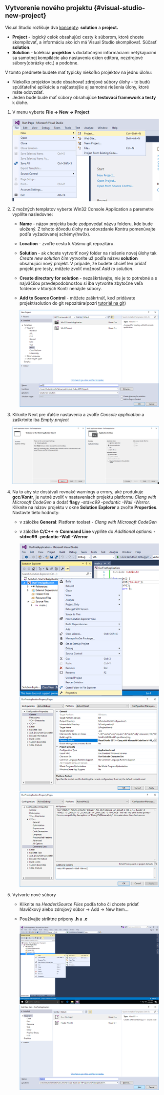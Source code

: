 ## Vytvorenie nového projektu {#visual-studio-new-project}

Visual Studio rozlišuje dva [koncepty](https://msdn.microsoft.com/en-us/library/b142f8e7.aspx): **solution** a **project.**

* **Project** - logický celok obsahujúci cesty k súborom, ktoré chcete skompilovať, a informáciu ako ich má Visual Studio skompilovať. Súčasť **solution**.
* **Solution** - kolekcia **projektov** s dodatočnými informáciami netýkajucími sa samotnej kompilácie ako nastavenia okien editora, nezdrojové súbory\(obrázky etc.\) a podobne.

V tomto predmete budete mať typicky niekoľko projektov na jednu úlohu:

* Niekoľko projektov bude obsahovať zdrojové súbory úlohy - to budú spúšťateľné aplikácie a najčastejšie aj samotné riešenia úlohy, ktoré máte odovzdať.
* Jeden bude bude mať súbory obsahujúce **testovací framework a testy** k úlohe.


1. V menu vyberte **File → New → Project**

   ![](/visual-studio-2015/images/project_create_1.png)

2. Z možných templatov vyberte Win32 Console Application a paremetre vyplňte nasledovne:

   * **Name** - názov projektu bude zodpovedať názvu folderu, kde bude uložený. Z tohoto dôvodu úlohy na odovzdanie Kontru pomenúvajte podľa vyžadovanej schémy\(hw0x\).
   * **Location** - zvoľte cestu k Vášmu git repozitáru.
   * **Solution** - ak chcete vytvoriť nový folder na riešenie novej úlohy tak _Create new solution_ čím vytvoríte už podľa názvu **solution** obsahujúci nový projekt. V prípade, že budete chcieť len pridať projekt pre testy, môžete zvoliť možnosť _Add to solution_.
   * **Create directory for solution** - nezaškrtávajte, nie je to potrebné a s najväčšou pravdepodobnosťou si iba vytvoríte zbytočne veľa folderov v ktorých Kontr nenájde súbory.
   * **Add to Source Control** - môžete zaškrtnúť, keď pridávate projekt/solution do git repozitára\(pozri [tutoriál na git](../git/README.md)\)

     ![](/visual-studio-2015/images/project_create_2.png)

3. Kliknite Next pre ďalšie nastavenia a zvolťe _Console application_ a zaškrtnite iba _Empty project_

   ![](/visual-studio-2015/images/project_create_5.png)

4. Na to aby ste dostávali rovnaké warningy a errory, aké produkuje **gcc**/**Kontr**, je nutné zvoliť v nastaveniach projektu platformu _Clang with Microsoft CodeGen_ a dodať **flag**y _-std=c99 -pedantic -Wall -Werror._  
   Kliknite na názov projektu v okne **Solution Explorer** a zvoľte **Properties**. Nastavte tieto hodnoty:

   * v záložke **General**: Platform toolset - _Clang with Microsoft CodeGen_ 
   * v záložke **C/C++ → Command Line** vyplňte do _Additional options_: **-std=c99 -pedantic -Wall -Werror**

     ![](/visual-studio-2015/images/project_options_1.png)  
     ![](/visual-studio-2015/images/project_options_2.png)  
     ![](/visual-studio-2015/images/project_options_3.png)

5. Vytvorte nové súbory

   * Kliknite na _Header_/_Source_ _Files_ podľa toho či chcete pridať hlavičkový alebo zdrojový súbor → Add → New Item…
   * Používajte striktne prípony **.h** a **.c**

     ![](/visual-studio-2015/images/new_item_1.png)  
     ![](/visual-studio-2015/images/new_item_2.png)



